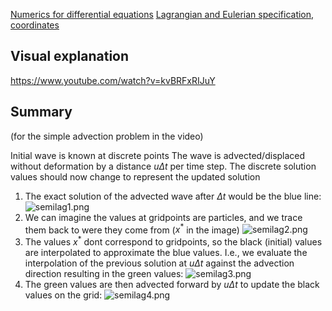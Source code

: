 [Numerics for differential equations](Numerics%20for%20differential%20equations.md)
[Lagrangian and Eulerian specification, coordinates](Lagrangian%20and%20Eulerian%20specification,%20coordinates.md)


## Visual explanation
https://www.youtube.com/watch?v=kvBRFxRIJuY


## Summary 
(for the simple advection problem in the video)

Initial wave is known at discrete points
The wave is advected/displaced without deformation by a distance $u \Delta t$ per time step. The discrete solution values should now change to represent the updated solution

1. The exact solution of the advected wave after $\Delta t$ would be the blue line: ![semilag1.png](semilag1.png)
2. We can imagine the values at gridpoints are particles, and we trace them back to were they come from ($x^*$ in the image) ![semilag2.png](semilag2.png)
3. The values $x^*$ dont correspond to gridpoints, so the black (initial) values are interpolated to approximate the blue values. I.e., we evaluate the interpolation of the previous solution at $u\Delta t$ against the advection direction resulting in the green values: ![semilag3.png](semilag3.png)
4. The green values are then advected forward by $u\Delta t$ to update the black values on the grid: ![semilag4.png](semilag4.png)

